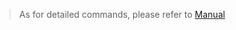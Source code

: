 > As for detailed commands, please refer to [Manual](https://github.com/aragozin/jvm-tools/blob/master/jsk-core/COMMANDS.md)
>
> 

